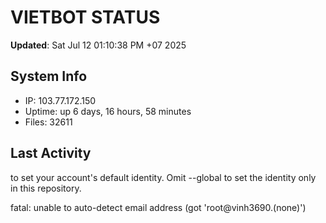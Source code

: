# VIETBOT STATUS
**Updated**: Sat Jul 12 01:10:38 PM +07 2025

## System Info
- IP: 103.77.172.150
- Uptime: up 6 days, 16 hours, 58 minutes
- Files: 32611

## Last Activity

to set your account's default identity.
Omit --global to set the identity only in this repository.

fatal: unable to auto-detect email address (got 'root@vinh3690.(none)')
